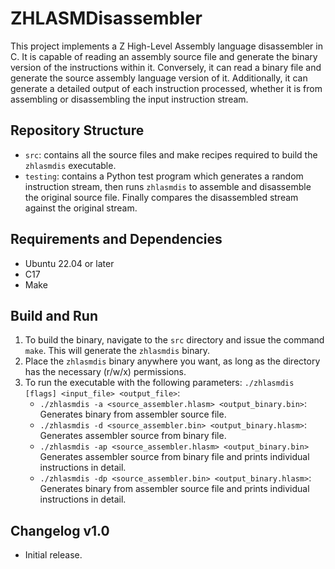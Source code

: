 # ZHLASMDisassembler

This project implements a Z High-Level Assembly language disassembler in C. It is capable of reading an assembly source file and generate the binary version of the instructions within it. Conversely, it can read a binary file and generate the source assembly language version of it. Additionally, it can generate a detailed output of each instruction processed, whether it is from assembling or disassembling the input instruction stream.

## Repository Structure

- `src`: contains all the source files and make recipes required to build the `zhlasmdis` executable.
- `testing`: contains a Python test program which generates a random instruction stream, then runs `zhlasmdis` to assemble
 and disassemble the original source file. Finally compares the disassembled stream against the original stream.

## Requirements and Dependencies

- Ubuntu 22.04 or later
- C17
- Make

## Build and Run

1. To build the binary, navigate to the `src` directory and issue the command `make`. This will generate the `zhlasmdis` binary.
2. Place the `zhlasmdis` binary anywhere you want, as long as the directory has the necessary (r/w/x) permissions.
3. To run the executable with the following parameters: `./zhlasmdis [flags] <input_file> <output_file>`:
    - `./zhlasmdis -a <source_assembler.hlasm> <output_binary.bin>`: Generates binary from assembler source file.
    - `./zhlasmdis -d <source_assembler.bin> <output_binary.hlasm>`: Generates assembler source from binary file.
    - `./zhlasmdis -ap <source_assembler.hlasm> <output_binary.bin>` Generates assembler source from binary file and prints individual instructions in detail.
    - `./zhlasmdis -dp <source_assembler.bin> <output_binary.hlasm>`: Generates binary from assembler source file and prints individual instructions in detail.

## Changelog v1.0

- Initial release.
